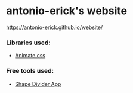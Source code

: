 # antonio-erick's website
https://antonio-erick.github.io/website/


### Libraries used:
  - [Animate.css](https://animate.style/)

### Free tools used: 
  - [Shape Divider App](https://www.shapedivider.app/)
